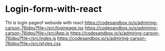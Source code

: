 # Login-form-with-react



Thi is login pageof webside with react
https://codesandbox.io/s/admiring-carson-76idpu?file=/src/loginpage.jsx
https://codesandbox.io/s/admiring-carson-76idpu?file=/src/App.js
https://codesandbox.io/s/admiring-carson-76idpu?file=/src/index.js
https://codesandbox.io/s/admiring-carson-76idpu?file=/src/styles.css

